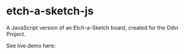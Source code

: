 # etch-a-sketch-js
A JavaScript version of an Etch-a-Sketch board, created for the Odin Project.

See live demo here: <insert link once done>
